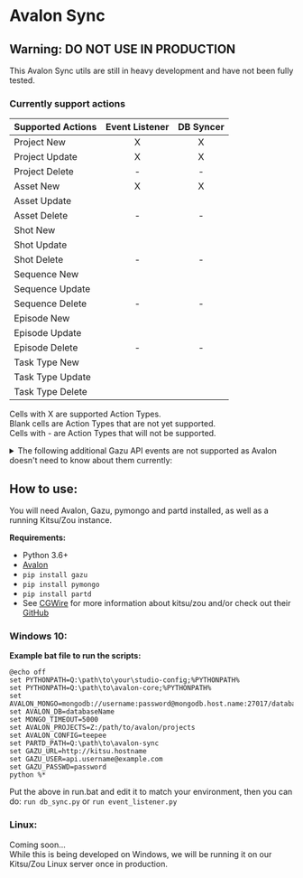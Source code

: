 # Avalon Sync

## Warning: DO NOT USE IN PRODUCTION
This Avalon Sync utils are still in heavy development and have not been fully tested.


### Currently support actions


| Supported Actions | Event Listener | DB Syncer |
| ------ | :------: | :------: |
| Project New | X | X |
| Project Update | X | X |
| Project Delete | - | - |
| Asset New | X | X |
| Asset Update |  |  |
| Asset Delete | - | - |
| Shot New |  |  |
| Shot Update |  |  |
| Shot Delete | - | - |
| Sequence New |  |  |
| Sequence Update |  |  |
| Sequence Delete | - | - |
| Episode New |  |  |
| Episode Update |  |  |
| Episode Delete | - | - |
| Task Type New |  |  |
| Task Type Update |  |  |
| Task Type Delete |  |  |

Cells with X are supported Action Types.  
Blank cells are Action Types that are not yet supported.  
Cells with - are Action Types that will not be supported.  

<details>
<summary>
The following additional Gazu API events are not supported as Avalon doesn't need to know about them currently:
</summary>



- Breakdown  
- Tasks  
- Comments  
- Previews
- Playlists
- People
- Asset Type
- Task Status
- Task
- Settings
- Custom Actions


</details>

## How to use:

You will need Avalon, Gazu, pymongo and partd installed, as well as a running Kitsu/Zou instance.

**Requirements:** 
- Python 3.6+  
- [Avalon](https://getavalon.github.io)  
- `pip install gazu`  
- `pip install pymongo`  
- `pip install partd`  
- See [CGWire](https://www.cg-wire.com/) for more information about kitsu/zou and/or check out their [GitHub](https://github.com/cgwire)  



### Windows 10:

**Example bat file to run the scripts:**  

```
@echo off
set PYTHONPATH=Q:\path\to\your\studio-config;%PYTHONPATH%
set PYTHONPATH=Q:\path\to\avalon-core;%PYTHONPATH%
set AVALON_MONGO=mongodb://username:password@mongodb.host.name:27017/databaseName
set AVALON_DB=databaseName
set MONGO_TIMEOUT=5000
set AVALON_PROJECTS=Z:/path/to/avalon/projects
set AVALON_CONFIG=teepee
set PARTD_PATH=Q:\path\to\avalon-sync
set GAZU_URL=http://kitsu.hostname
set GAZU_USER=api.username@example.com
set GAZU_PASSWD=password
python %*

```
Put the above in run.bat and edit it to match your environment, then you can do: `run db_sync.py` or `run event_listener.py`

### Linux:
Coming soon...  
While this is being developed on Windows, we will be running it on our Kitsu/Zou Linux server once in production.


